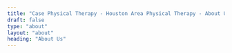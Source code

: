 ```yaml
---
title: "Case Physical Therapy - Houston Area Physical Therapy - About Us"
draft: false
type: "about"
layout: "about"
heading: "About Us"
---
```

